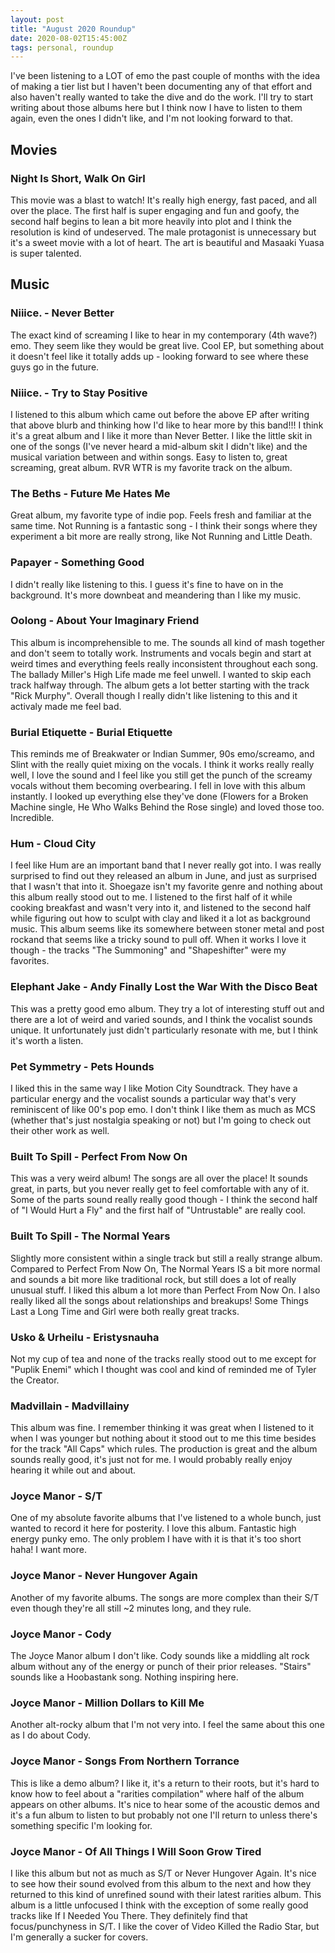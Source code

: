 ```yaml
---
layout: post
title: "August 2020 Roundup"
date: 2020-08-02T15:45:00Z
tags: personal, roundup
---
```


I've been listening to a LOT of emo the past couple of months with the idea of making a tier list but I haven't been documenting any of that effort and also haven't really wanted to take the dive and do the work. I'll try to start writing about those albums here but I think now I have to listen to them again, even the ones I didn't like, and I'm not looking forward to that.

## Movies

### Night Is Short, Walk On Girl
This movie was a blast to watch! It's really high energy, fast paced, and all over the place. The first half is super engaging and fun and goofy, the second half begins to lean a bit more heavily into plot and I think the resolution is kind of undeserved. The male protagonist is unnecessary but it's a sweet movie with a lot of heart. The art is beautiful and Masaaki Yuasa is super talented.

## Music

### Niiice. - Never Better
The exact kind of screaming I like to hear in my contemporary (4th wave?) emo. They seem like they would be great live. Cool EP, but something about it doesn't feel like it totally adds up - looking forward to see where these guys go in the future.

### Niiice. - Try to Stay Positive
I listened to this album which came out before the above EP after writing that above blurb and thinking how I'd like to hear more by this band!!! I think it's a great album and I like it more than Never Better. I like the little skit in one of the songs (I've never heard a mid-album skit I didn't like) and the musical variation between and within songs. Easy to listen to, great screaming, great album. RVR WTR is my favorite track on the album.

### The Beths - Future Me Hates Me
Great album, my favorite type of indie pop. Feels fresh and familiar at the same time. Not Running is a fantastic song - I think their songs where they experiment a bit more are really strong, like Not Running and Little Death.

### Papayer - Something Good
I didn't really like listening to this. I guess it's fine to have on in the background. It's more downbeat and meandering than I like my music.

### Oolong - About Your Imaginary Friend
This album is incomprehensible to me. The sounds all kind of mash together and don't seem to totally work. Instruments and vocals begin and start at weird times and everything feels really inconsistent throughout each song. The ballady Miller's High Life made me feel unwell. I wanted to skip each track halfway through. The album gets a lot better starting with the track "Rick Murphy". Overall though I really didn't like listening to this and it activaly made me feel bad.

### Burial Etiquette - Burial Etiquette
This reminds me of Breakwater or Indian Summer, 90s emo/screamo, and Slint with the really quiet mixing on the vocals. I think it works really really well, I love the sound and I feel like you still get the punch of the screamy vocals without them becoming overbearing. I fell in love with this album instantly. I looked up everything else they've done (Flowers for a Broken Machine single, He Who Walks Behind the Rose single) and loved those too. Incredible.

### Hum - Cloud City
I feel like Hum are an important band that I never really got into. I was really surprised to find out they released an album in June, and just as surprised that I wasn't that into it. Shoegaze isn't my favorite genre and nothing about this album really stood out to me. I listened to the first half of it while cooking breakfast and wasn't very into it, and listened to the second half while figuring out how to sculpt with clay and liked it a lot as background music. This album seems like its somewhere between stoner metal and post rockand that seems like a tricky sound to pull off. When it works I love it though - the tracks "The Summoning" and "Shapeshifter" were my favorites.

### Elephant Jake - Andy Finally Lost the War With the Disco Beat
This was a pretty good emo album. They try a lot of interesting stuff out and there are a lot of weird and varied sounds, and I think the vocalist sounds unique. It unfortunately just didn't particularly resonate with me, but I think it's worth a listen.

### Pet Symmetry - Pets Hounds
I liked this in the same way I like Motion City Soundtrack. They have a particular energy and the vocalist sounds a particular way that's very reminiscent of like 00's pop emo. I don't think I like them as much as MCS (whether that's just nostalgia speaking or not) but I'm going to check out their other work as well.

### Built To Spill - Perfect From Now On
This was a very weird album! The songs are all over the place! It sounds great, in parts, but you never really get to feel comfortable with any of it. Some of the parts sound really really good though - I think the second half of "I Would Hurt a Fly" and the first half of "Untrustable" are really cool.

### Built To Spill - The Normal Years
Slightly more consistent within a single track but still a really strange album. Compared to Perfect From Now On, The Normal Years IS a bit more normal and sounds a bit more like traditional rock, but still does a lot of really unusual stuff. I liked this album a lot more than Perfect From Now On. I also really liked all the songs about relationships and breakups! Some Things Last a Long Time and Girl were both really great tracks.

### Usko & Urheilu - Eristysnauha
Not my cup of tea and none of the tracks really stood out to me except for "Puplik Enemi" which I thought was cool and kind of reminded me of Tyler the Creator.

### Madvillain - Madvillainy
This album was fine. I remember thinking it was great when I listened to it when I was younger but nothing about it stood out to me this time besides for the track "All Caps" which rules. The production is great and the album sounds really good, it's just not for me. I would probably really enjoy hearing it while out and about.

### Joyce Manor - S/T
One of my absolute favorite albums that I've listened to a whole bunch, just wanted to record it here for posterity. I love this album. Fantastic high energy punky emo. The only problem I have with it is that it's too short haha! I want more.

### Joyce Manor - Never Hungover Again
Another of my favorite albums. The songs are more complex than their S/T even though they're all still ~2 minutes long, and they rule.

### Joyce Manor - Cody
The Joyce Manor album I don't like. Cody sounds like a middling alt rock album without any of the energy or punch of their prior releases. "Stairs" sounds like a Hoobastank song. Nothing inspiring here.

### Joyce Manor - Million Dollars to Kill Me
Another alt-rocky album that I'm not very into. I feel the same about this one as I do about Cody.

### Joyce Manor - Songs From Northern Torrance
This is like a demo album? I like it, it's a return to their roots, but it's hard to know how to feel about a "rarities compilation" where half of the album appears on other albums. It's nice to hear some of the acoustic demos and it's a fun album to listen to but probably not one I'll return to unless there's something specific I'm looking for.

### Joyce Manor - Of All Things I Will Soon Grow Tired
I like this album but not as much as S/T or Never Hungover Again. It's nice to see how their sound evolved from this album to the next and how they returned to this kind of unrefined sound with their latest rarities album. This album is a little unfocused I think with the exception of some really good tracks like If I Needed You There. They definitely find that focus/punchyness in S/T. I like the cover of Video Killed the Radio Star, but I'm generally a sucker for covers.
